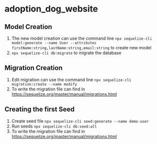 # adoption_dog_website

## Model Creation

1. The new model creation can use the command line `npx sequelize-cli model:generate --name User --attributes firstName:string,lastName:string,email:string` to create new model
2. `npx sequelize-cli db:migrate` to migrate the database

## Migration Creation

1. Edit migration can use the command line `npx sequelize-cli migration:create --name modify`
2. To write the migration file can find in https://sequelize.org/master/manual/migrations.html

## Creating the first Seed

1. Create seed file `npx sequelize-cli seed:generate --name demo-user`
2. Run seeds `npx sequelize-cli db:seed:all`
3. To write the migration file can find in https://sequelize.org/master/manual/migrations.html
